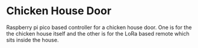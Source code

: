 # Chicken House Door
Raspberry pi pico based controller for a chicken house door. One is for the the chicken house itself and the other is for the LoRa based remote which sits inside the house.
